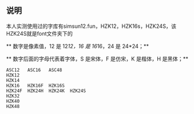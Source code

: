 ## 说明
本人实测使用过的字库有simsun12.fun，HZK12，HZK16s，HZK24S，该HZK24S就是font文件夹下的

** 数字是像素值，12 是 12*12，16 是 16*16，24 是 24*24；**

** 数字后面的字母代表着字体，S 是宋体，F 是仿宋，K 是楷体，H 是黑体；**

```
ASC12	ASC16 	ASC48
HZK12
HZK14
HZK16	HZK16F 	HZK16S
HZK24F	HZK24H	HZK24K	HZK24S
HZK32
HZK40
HZK48
```
